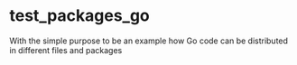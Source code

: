 # test_packages_go

With the simple purpose to be an example how Go code can be distributed in different files and packages
